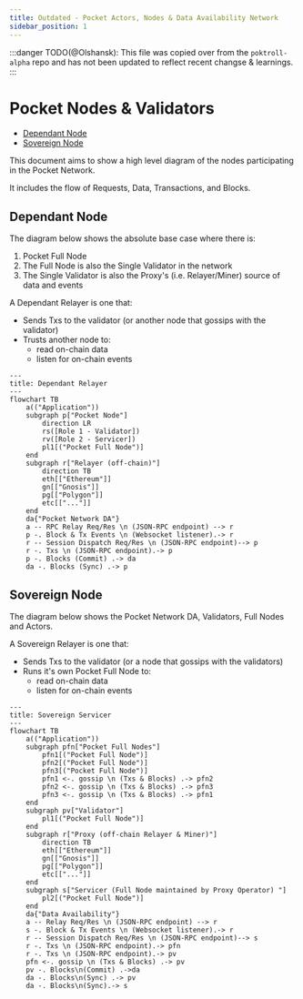 ```yaml
---
title: Outdated - Pocket Actors, Nodes & Data Availability Network
sidebar_position: 1
---
```


:::danger
TODO(@Olshansk): This file was copied over from the `poktroll-alpha` repo and has
not been updated to reflect recent changse & learnings.
:::

# Pocket Nodes & Validators <!-- omit in toc -->

- [Dependant Node](#dependant-node)
- [Sovereign Node](#sovereign-node)

This document aims to show a high level diagram of the nodes participating in the Pocket Network.

It includes the flow of Requests, Data, Transactions, and Blocks.

## Dependant Node

The diagram below shows the absolute base case where there is:

1. Pocket Full Node
2. The Full Node is also the Single Validator in the network
3. The Single Validator is also the Proxy's (i.e. Relayer/Miner) source of data and events

A Dependant Relayer is one that:

- Sends Txs to the validator (or another node that gossips with the validator)
- Trusts another node to:
  - read on-chain data
  - listen for on-chain events

```mermaid
---
title: Dependant Relayer
---
flowchart TB
    a(("Application"))
    subgraph p["Pocket Node"]
        direction LR
        rs([Role 1 - Validator])
        rv([Role 2 - Servicer])
        pl1[("Pocket Full Node")]
    end
    subgraph r["Relayer (off-chain)"]
        direction TB
        eth[["Ethereum"]]
        gn[["Gnosis"]]
        pg[["Polygon"]]
        etc[["..."]]
    end
    da{"Pocket Network DA"}
    a -- RPC Relay Req/Res \n (JSON-RPC endpoint) --> r
    p -. Block & Tx Events \n (Websocket listener).-> r
    r -- Session Dispatch Req/Res \n (JSON-RPC endpoint)--> p
    r -. Txs \n (JSON-RPC endpoint).-> p
    p -. Blocks (Commit) .-> da
    da -. Blocks (Sync) .-> p
```

## Sovereign Node

The diagram below shows the Pocket Network DA, Validators, Full Nodes and Actors.

A Sovereign Relayer is one that:

- Sends Txs to the validator (or a node that gossips with the validators)
- Runs it's own Pocket Full Node to:
  - read on-chain data
  - listen for on-chain events

```mermaid
---
title: Sovereign Servicer
---
flowchart TB
    a(("Application"))
    subgraph pfn["Pocket Full Nodes"]
        pfn1[("Pocket Full Node")]
        pfn2[("Pocket Full Node")]
        pfn3[("Pocket Full Node")]
        pfn1 <-. gossip \n (Txs & Blocks) .-> pfn2
        pfn2 <-. gossip \n (Txs & Blocks) .-> pfn3
        pfn3 <-. gossip \n (Txs & Blocks) .-> pfn1
    end
    subgraph pv["Validator"]
        pl1[("Pocket Full Node")]
    end
    subgraph r["Proxy (off-chain Relayer & Miner)"]
        direction TB
        eth[["Ethereum"]]
        gn[["Gnosis"]]
        pg[["Polygon"]]
        etc[["..."]]
    end
    subgraph s["Servicer (Full Node maintained by Proxy Operator) "]
        pl2[("Pocket Full Node")]
    end
    da{"Data Availability"}
    a -- Relay Req/Res \n (JSON-RPC endpoint) --> r
    s -. Block & Tx Events \n (Websocket listener).-> r
    r -- Session Dispatch Req/Res \n (JSON-RPC endpoint)--> s
    r -. Txs \n (JSON-RPC endpoint).-> pfn
    r -. Txs \n (JSON-RPC endpoint).-> pv
    pfn <-. gossip \n (Txs & Blocks) .-> pv
    pv -. Blocks\n(Commit) .->da
    da -. Blocks\n(Sync) .-> pv
    da -. Blocks\n(Sync).-> s
```
